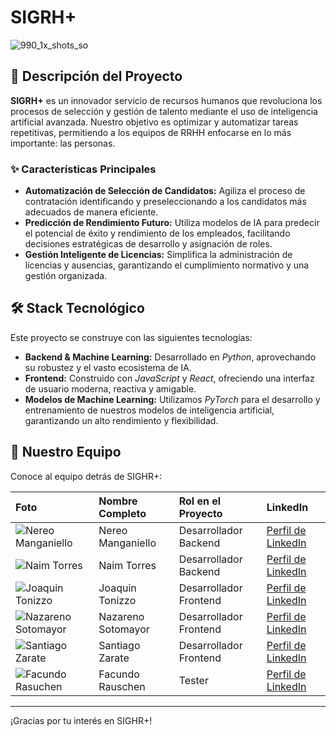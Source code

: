 # SIGRH+

![990_1x_shots_so](https://github.com/user-attachments/assets/88419291-4f1d-447c-84e0-bc3c3cd19dc5)


## 🚀 Descripción del Proyecto

**SIGRH+** es un innovador servicio de recursos humanos que revoluciona los procesos de selección y gestión de talento mediante el uso de inteligencia artificial avanzada. Nuestro objetivo es optimizar y automatizar tareas repetitivas, permitiendo a los equipos de RRHH enfocarse en lo más importante: las personas.

### ✨ Características Principales

- **Automatización de Selección de Candidatos:** Agiliza el proceso de contratación identificando y preseleccionando a los candidatos más adecuados de manera eficiente.
- **Predicción de Rendimiento Futuro:** Utiliza modelos de IA para predecir el potencial de éxito y rendimiento de los empleados, facilitando decisiones estratégicas de desarrollo y asignación de roles.
- **Gestión Inteligente de Licencias:** Simplifica la administración de licencias y ausencias, garantizando el cumplimiento normativo y una gestión organizada.

## 🛠️ Stack Tecnológico

Este proyecto se construye con las siguientes tecnologías:

- **Backend & Machine Learning:** Desarrollado en _Python_, aprovechando su robustez y el vasto ecosistema de IA.
- **Frontend:** Construido con _JavaScript_ y _React_, ofreciendo una interfaz de usuario moderna, reactiva y amigable.
- **Modelos de Machine Learning:** Utilizamos _PyTorch_ para el desarrollo y entrenamiento de nuestros modelos de inteligencia artificial, garantizando un alto rendimiento y flexibilidad.

## 👥 Nuestro Equipo

Conoce al equipo detrás de SIGHR+:

| Foto                                                     | Nombre Completo    | Rol en el Proyecto     | LinkedIn                                                     |
| :------------------------------------------------------- | :----------------- | :--------------------- | :----------------------------------------------------------- |
| ![Nereo Manganiello]()                                   | Nereo Manganiello  | Desarrollador Backend  | [Perfil de LinkedIn](URL_DE_TU_PERFIL_DE_LINKEDIN)           |
| ![Naim Torres](https://github.com/user-attachments/assets/cf033176-2d7b-4769-8548-3e85daf468d5)| Naim Torres        | Desarrollador Backend  | [Perfil de LinkedIn](URL_DEL_PERFIL_DE_LINKEDIN_DE_NOMBRE_2) |
| ![Joaquin Tonizzo](https://github.com/user-attachments/assets/7d48fc50-8269-4a02-888d-ea849959579e)| Joaquin Tonizzo    | Desarrollador Frontend | [Perfil de LinkedIn](URL_DEL_PERFIL_DE_LINKEDIN_DE_NOMBRE_3) |
| ![Nazareno Sotomayor](https://github.com/user-attachments/assets/e222d929-7f70-4293-ae1f-f927229a851d)| Nazareno Sotomayor | Desarrollador Frontend | [Perfil de LinkedIn](URL_DEL_PERFIL_DE_LINKEDIN_DE_NOMBRE_4) |
| ![Santiago Zarate](https://github.com/user-attachments/assets/ece0a270-a948-4b7f-9a86-540259d784e3)| Santiago Zarate    | Desarrollador Frontend | [Perfil de LinkedIn](URL_DEL_PERFIL_DE_LINKEDIN_DE_NOMBRE_5) |
| ![Facundo Rasuchen](https://github.com/user-attachments/assets/798ee4c1-3dd9-498a-93bc-656252510e3e)| Facundo Rauschen   | Tester                 | [Perfil de LinkedIn](URL_DEL_PERFIL_DE_LINKEDIN_DE_NOMBRE_5) |

---

¡Gracias por tu interés en SIGHR+!
